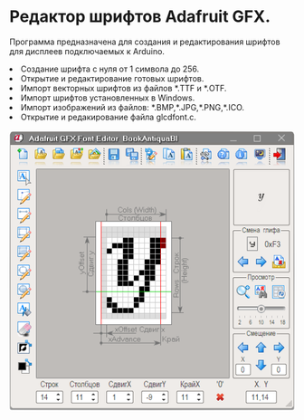 # Редактор шрифтов Adafruit GFX.
Программа предназначена для создания и редактирования шрифтов для дисплеев подключаемых к Arduino.
<li> Создание шрифта с нуля от 1 символа до 256.</li>
<li> Открытие и редактирование готовых шрифтов.</li>
<li> Импорт векторных шрифтов из файлов *.TTF и *.OTF.</li>
<li> Импорт шрифтов установленных в Windows.</li>
<li> Импорт изображений из файлов: *.BMP,*.JPG,*.PNG,*.ICO.</li>
<li> Открытие и редакирование файла glcdfont.c.</li>
<br><IMG src="screenshot.png">
